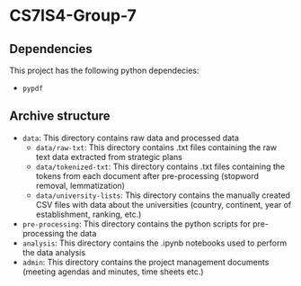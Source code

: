 # CS7IS4-Group-7

## Dependencies
This project has the following python dependecies:
- `pypdf`

## Archive structure
- `data`: This directory contains raw data and processed data
	- `data/raw-txt`: This directory contains .txt files containing the raw text data extracted from strategic plans
	- `data/tokenized-txt`: This directory contains .txt files containing the tokens from each document after pre-processing (stopword removal, lemmatization)
	- `data/university-lists`: This directory contains the manually created CSV files with data about the universities (country, continent, year of establishment, ranking, etc.)
- `pre-processing`: This directory contains the python scripts for pre-processing the data
- `analysis`: This directory contains the .ipynb notebooks used to perform the data analysis
- `admin`: This directory contains the project management documents (meeting agendas and minutes, time sheets etc.)